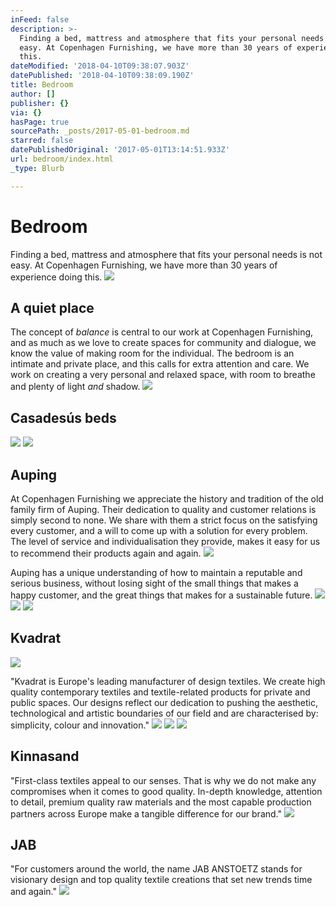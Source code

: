 ```yaml
---
inFeed: false
description: >-
  Finding a bed, mattress and atmosphere that fits your personal needs is not
  easy. At Copenhagen Furnishing, we have more than 30 years of experience doing
  this.
dateModified: '2018-04-10T09:38:07.903Z'
datePublished: '2018-04-10T09:38:09.190Z'
title: Bedroom
author: []
publisher: {}
via: {}
hasPage: true
sourcePath: _posts/2017-05-01-bedroom.md
starred: false
datePublishedOriginal: '2017-05-01T13:14:51.933Z'
url: bedroom/index.html
_type: Blurb

---
```

# Bedroom

Finding a bed, mattress and atmosphere that fits your personal needs is not easy. At Copenhagen Furnishing, we have more than 30 years of experience doing this.
![](https://the-grid-user-content.s3-us-west-2.amazonaws.com/a348d70a-c906-4215-b452-fcdd22dd3383.jpg)

## A quiet place

The concept of _balance_ is central to our work at Copenhagen Furnishing, and as much as we love to create spaces for community and dialogue, we know the value of making room for the individual. The bedroom is an intimate and private place, and this calls for extra attention and care. We work on creating a very personal and relaxed space, with room to breathe and plenty of light _and_ shadow.
![](https://the-grid-user-content.s3-us-west-2.amazonaws.com/bb989575-f1ef-4df5-8ee8-b488b6604893.jpg)

## Casadesús beds
![](https://the-grid-user-content.s3-us-west-2.amazonaws.com/bb38a031-afbe-4841-b094-2566edf1a0ed.jpg)
![](https://the-grid-user-content.s3-us-west-2.amazonaws.com/faf967b2-ec45-4426-aedf-295b9da8a965.jpg)

## Auping

At Copenhagen Furnishing we appreciate the history and tradition of the old family firm of Auping. Their dedication to quality and customer relations is simply second to none. We share with them a strict focus on the satisfying every customer, and a will to come up with a solution for every problem. The level of service and individualisation they provide, makes it easy for us to recommend their products again and again.
![](https://the-grid-user-content.s3-us-west-2.amazonaws.com/df77a95e-402e-4af9-8d55-88403771b579.jpg)

Auping has a unique understanding of how to maintain a reputable and serious business, without losing sight of the small things that makes a happy customer, and the great things that makes for a sustainable future.
![](https://the-grid-user-content.s3-us-west-2.amazonaws.com/f364dc54-65ea-4e68-8322-c5f239560ca9.jpg)
![](https://the-grid-user-content.s3-us-west-2.amazonaws.com/d77c7f44-150f-4787-9924-ba520a7e8b54.jpg)
![](https://the-grid-user-content.s3-us-west-2.amazonaws.com/99488453-90bb-4e9b-95d1-8281d6e1a815.jpg)

## Kvadrat
![](https://the-grid-user-content.s3-us-west-2.amazonaws.com/b9d98a6e-1ac0-4ad9-a43b-048584a0deff.jpg)

"Kvadrat is Europe's leading manufacturer of design textiles. We create high quality contemporary textiles and textile-related products for private and public spaces. Our designs reflect our dedication to pushing the aesthetic, technological and artistic boundaries of our field and are characterised by: simplicity, colour and innovation."
![](https://the-grid-user-content.s3-us-west-2.amazonaws.com/550539c3-cf95-4108-ac43-37b21ca94972.jpg)
![](https://the-grid-user-content.s3-us-west-2.amazonaws.com/a5525d26-94c7-4533-97ea-b2d088ebbbd3.jpg)
![](https://the-grid-user-content.s3-us-west-2.amazonaws.com/f7c78de9-079e-41ac-9126-fcc76bc4a3a5.jpg)

## Kinnasand

"First-class textiles appeal to our senses. That is why we do not make any compromises when it comes to good quality. In-depth knowledge, attention to detail, premium quality raw materials and the most capable production partners across Europe make a tangible difference for our brand."
![](https://the-grid-user-content.s3-us-west-2.amazonaws.com/75511cda-76c8-49b7-8b04-895a1684f14e.jpg)

## JAB

"For customers around the world, the name JAB ANSTOETZ stands for visionary design and top quality textile creations that set new trends time and again."
![](https://the-grid-user-content.s3-us-west-2.amazonaws.com/cad49900-bfad-48d5-af49-59a2a4ddaccc.jpg)